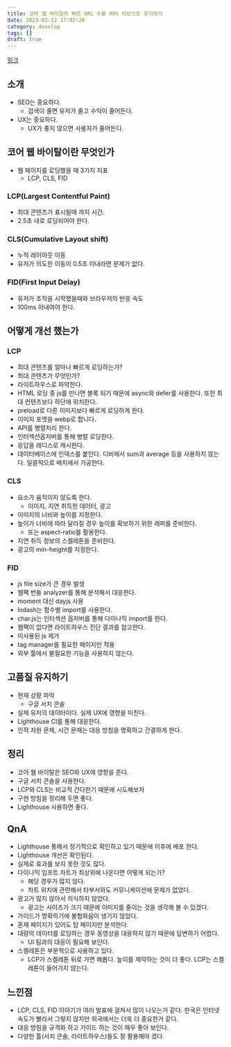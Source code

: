 ```yaml
---
title: 코어 웹 바이탈의 빠른 URL 수를 99% 이상으로 유지하기
date: 2023-02-12 17:02:26
category: develop
tags: []
draft: true
---
```


[링크](https://www.youtube.com/watch?v=-f-5f5-IBdg)

## 소개

- SEO는 중요하다.
  - 검색이 줄면 유저가 줄고 수익이 줄어든다.
- UX는 중요하다.
  - UX가 좋지 않으면 사용자가 줄어든다.

## 코어 웹 바이탈이란 무엇인가

- 웹 페이지를 로딩했을 때 3가지 지표
  - LCP, CLS, FID

### LCP(Largest Contentful Paint)

- 최대 콘텐츠가 표시될때 까지 시간.
- 2.5초 내로 로딩되어야 한다.

### CLS(Cumulative Layout shift)

- 누적 레이아웃 이동
- 유저가 의도한 이동이 0.5초 이내라면 문제가 없다.

### FID(First Input Delay)

- 유저가 조작을 시작했을때와 브라우저의 반응 속도
- 100ms 이내여야 한다.

## 어떻게 개선 했는가

### LCP

- 최대 콘텐츠를 얼마나 빠르게 로딩하는가?
- 최대 콘텐츠가 무엇인가?
- 라이트하우스로 파악한다.
- HTML 로딩 중 js를 만나면 블록 되기 때문에 async와 defer를 사용한다. 또한 최대 컨텐츠보다 하단에 위치한다.
- preload로 다른 이미지보다 빠르게 로딩하게 한다.
- 이미지 포맷을 webp로 합니다.
- API를 병렬처리 한다.
- 인터섹션옵저버를 통해 병렬 로딩한다.
- 응답을 레디스로 캐시한다.
- 데이터베이스에 인덱스를 붙인다. 디비에서 sum과 average 등을 사용하지 않는다. 일괄적으로 배치에서 가공한다.

### CLS

- 요소가 움직이지 않도록 한다.
  - 이미지, 지연 취득한 데이터, 광고
- 이미지의 너비와 높이를 지정한다.
- 높이가 너비에 따라 달라질 경우 높이를 확보하기 위한 레퍼를 준비한다.
  - 또는 aspect-ratio를 활용한다.
- 지연 취득 정보의 스켈레톤을 준비한다.
- 광고의 min-height를 지정한다.

### FID

- js file size가 큰 경우 발생
- 웹팩 번들 analyzer를 통해 분석해서 대응한다.
- moment 대신 dayjs 사용
- lodash는 함수별 import를 사용한다.
- char.js는 인터섹션 옵저버를 통해 다이나믹 import를 한다.
- 웹팩이 없다면 라이트하우스 진단 결과를 참고한다.
- 미사용된 js 제거
- tag manager를 필요한 페이지만 적용
- 외부 툴에서 불필요한 기능을 사용하지 않는다.

## 고품질 유지하기

- 현재 상황 파악
  - 구글 서치 콘솔
- 실제 유저의 데이터이다. 실제 UX에 영향을 미친다.
- Lighthouse CI를 통해 대응한다.
- 인적 자원 문제, 시간 문제는 대응 방침을 명확하고 간결하게 한다.

## 정리

- 코어 웹 바이탈은 SEO와 UX에 영향을 준다.
- 구글 서치 콘솔을 사용한다.
- LCP와 CLS는 비교적 간다한기 때문에 시도해보자
- 구현 방침을 정리해 두면 좋다.
- Lighthouse 사용하면 좋다.

## QnA

- Lighthouse 통해서 정기적으로 확인하고 있기 때문에 이후에 배포 한다.
- Lighthouse 개선은 확인된다.
- 실제로 효과를 보지 못한 것도 많다.
- 다이나믹 임프트 차트가 최상위에 나온다면 어떻게 되는가?
  - 해당 경우가 많지 않다.
  - 차트 위치에 관련해서 타부서와도 커뮤니케이션에 문제가 없었다.
- 광고가 많지 않아서 의식하지 않았다.
  - 광고는 사이즈가 크기 때문에 이미지를 줄이는 것을 생각해 볼 수 있겠다.
- 가이드가 명확하기에 불협화음이 생기지 않았다.
- 혼재 페이지가 있어도 탑 페이지만 분석한다.
- 대량의 데이터를 로딩하는 경우 동영상을 대응하지 않기 때문에 답변하기 어렵다.
  - UI 팀과의 대응이 필요해 보인다.
- 스켈레톤은 부분적으로 사용하고 있다.
  - LCP가 스켈레톤 뒤로 가면 해롭다. 높이를 제약하는 것이 더 좋다. LCP는 스켈레톤이 들어가지 않는다.

## 느낀점

- LCP, CLS, FID 이야기가 여러 발표에 걸쳐서 많이 나오는거 같다. 한국은 인터넷 속도가 빨라서 그렇지 않지만 외국에서는 더욱 더 중요한거 같다.
- 대응 방침을 규격화 하고 가이드 하는 것이 매우 좋아 보인다.
- 다양한 툴(서치 콘솔, 라이트하우스)들도 잘 활용해야 겠다.
